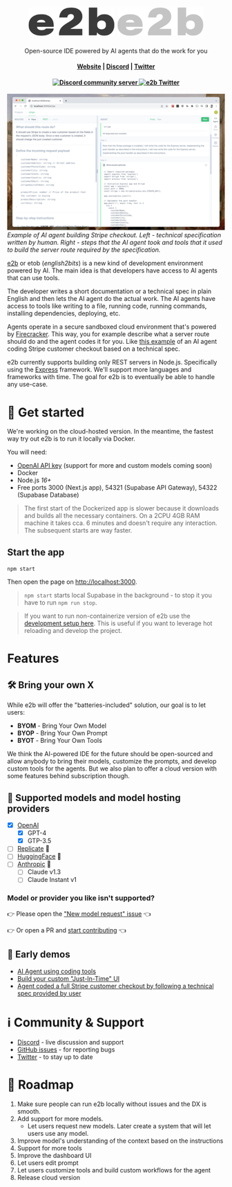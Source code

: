 <h1 align="center">
  <img width="200" src="img/logoname-black.svg#gh-light-mode-only" alt="e2b">
  <img width="200" src="img/logoname-white.svg#gh-dark-mode-only" alt="e2b">
</h1>

<p align="center">Open-source IDE powered by AI agents that do the work for you</p>

<h4 align="center">
  <a href="https://e2b.dev">Website</a> |
  <a href="https://discord.gg/U7KEcGErtQ">Discord</a> |
  <a href="https://twitter.com/e2b_dev">Twitter</a>
</h4>

<h4 align="center">
  <a href="https://discord.gg/U7KEcGErtQ">
    <img src="https://img.shields.io/badge/chat-on%20Discord-blue" alt="Discord community server" />
  </a>
  <a href="https://twitter.com/e2b_dev">
    <img src="https://img.shields.io/twitter/follow/infisical?label=Follow" alt="e2b Twitter" />
  </a>
</h4>

![e2b-editor](img/e2b.png)
*Example of AI agent building Stripe checkout. Left - technical specification written by human. Right - steps that the AI agent took and tools that it used to build the server route required by the specification.*

[e2b](https://e2b.dev) or etob (*english2bits*) is a new kind of development environment powered by AI. The main idea is that developers have access to AI agents that can use tools. 

The developer writes a short documentation or a technical spec in plain English and then lets the AI agent do the actual work. The AI agents have access to tools like writing to a file, running code, running commands, installing dependencies, deploying, etc. 

Agents operate in a secure sandboxed cloud environment that's powered by [Firecracker](https://github.com/firecracker-microvm/firecracker/). This way, you for example describe what a server route should do and the agent codes it for you. Like [this example](https://twitter.com/mlejva/status/1641072535163875330) of an AI agent coding Stripe customer checkout based on a technical spec.

e2b currently supports building only REST servers in Node.js. Specifically using the [Express](https://expressjs.com/) framework. We'll support more languages and frameworks with time. The goal for e2b is to eventually be able to handle any use-case.

# 🚀 Get started
We're working on the cloud-hosted version. In the meantime, the fastest way try out e2b is to run it locally via Docker.

You will need:
- [OpenAI API key](https://platform.openai.com/account/api-keys) (support for more and custom models coming soon)
- Docker
- Node.js *16+*
- Free ports 3000 (Next.js app), 54321 (Supabase API Gateway), 54322 (Supabase Database)

> The first start of the Dockerized app is slower because it downloads and builds all the necessary containers. On a 2CPU 4GB RAM machine it takes cca. 6 minutes and doesn't require any interaction. The subsequent starts are way faster.

## Start the app
```
npm start
```
Then open the page on [http://localhost:3000](http://localhost:3000).

> `npm start` starts local Supabase in the background - to stop it you have to run `npm run stop`.

> If you want to run non-containerize version of e2b use the [development setup here](CONTRIBUTING.md#💻-development-setup). This is useful if you want to leverage hot reloading and develop the project.

# Features

## 🛠 Bring your own X

While e2b will offer the "batteries-included" solution, our goal is to let users:
- **BYOM** - Bring Your Own Model
- **BYOP** - Bring Your Own Prompt
- **BYOT** - Bring Your Own Tools

We think the AI-powered IDE for the future should be open-sourced and allow anybody to bring their models, customize the prompts, and develop custom tools for the agents. But we also plan to offer a cloud version with some features behind subscription though.

## 🤖 Supported models and model hosting providers
- [x] [OpenAI](https://openai.com/)
  - [x] GPT-4
  - [x] GTP-3.5
- [ ] [Replicate](https://replicate.com/) 🚧
- [ ] [HuggingFace](https://huggingface.co/) 🚧
- [ ] [Anthropic](https://anthropic.com/) 🚧
  - [ ] Claude v1.3
  - [ ] Claude Instant v1

### **Model or provider you like isn't supported?**

👉 Please open the ["New model request" issue](https://github.com/e2b-dev/e2b/issues/new?assignees=&labels=new+model+request&template=new-model-request.md&title=) 👈

👉 Or open a PR and [start contributing](./CONTRIBUTING.md#🤖-adding-a-new-model-provider) 👈

## 👀 Early demos
- [AI Agent using coding tools](https://twitter.com/mlejva/status/1636103084802822151)
- [Build your custom "Just-In-Time" UI](https://twitter.com/mlejva/status/1641151421830529042)
- [Agent coded a full Stripe customer checkout by following a technical spec provided by user](https://twitter.com/mlejva/status/1641072535163875330)

# ℹ️ Community & Support
- [Discord](https://discord.gg/U7KEcGErtQ) - live discussion and support
- [GitHub issues](https://github.com/e2b-dev/e2b/issues) - for reporting bugs
- [Twitter](https://twitter.com/e2b_dev) - to stay up to date

# 📆 Roadmap
1. Make sure people can run e2b locally without issues and the DX is smooth.
2. Add support for more models.
    - Let users request new models. Later create a system that will let users use any model.
3. Improve model's understanding of the context based on the instructions
4. Support for more tools
5. Improve the dashboard UI
6. Let users edit prompt
7. Let users customize tools and build custom workflows for the agent
8. Release cloud version
